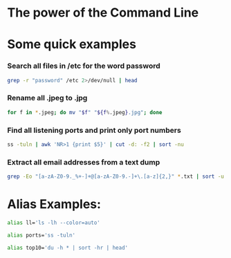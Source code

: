 # The power of the Command Line

# Some quick examples

### Search all files in /etc for the word password
```bash
grep -r "password" /etc 2>/dev/null | head
```
### Rename all .jpeg to .jpg
```bash
for f in *.jpeg; do mv "$f" "${f%.jpeg}.jpg"; done
```
### Find all listening ports and print only port numbers
```bash
ss -tuln | awk 'NR>1 {print $5}' | cut -d: -f2 | sort -nu
```
### Extract all email addresses from a text dump
```bash
grep -Eo "[a-zA-Z0-9._%+-]+@[a-zA-Z0-9.-]+\.[a-z]{2,}" *.txt | sort -u
```

# Alias Examples:

```bash
alias ll='ls -lh --color=auto'

alias ports='ss -tuln'

alias top10='du -h * | sort -hr | head'
```
